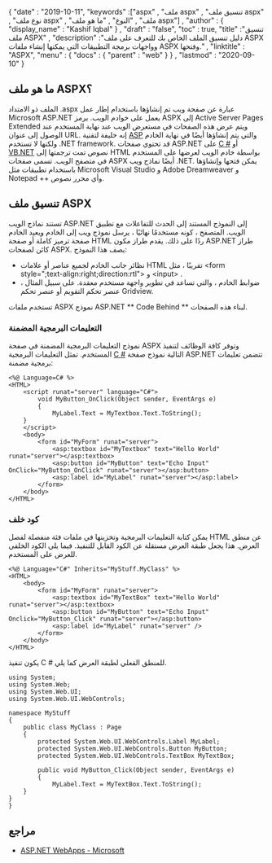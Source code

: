 {
  "date" : "2019-10-11",
  "keywords" :["aspx" , "ملف aspx" , "تنسيق ملف aspx" , "نوع ملف aspx" , "ملف" , "النوع" , "ما هو ملف aspx"] ,
  "author" : {
    "display_name" : "Kashif Iqbal"
} ,
  "draft" : "false",
  "toc" : true,
  "title" :"تنسيق ملف ASPX" ,
  "description" :"دليل تنسيق الملف الخاص بك للتعرف على ملف ASPX وواجهات برمجة التطبيقات التي يمكنها إنشاء ملفات ASPX وفتحها." ,
  "linktitle" : "ASPX",
  "menu" : {
    "docs" : {
      "parent" : "web"
}
} ,
  "lastmod" : "2020-09-10"
}

## ما هو ملف ASPX؟

الملف ذو الامتداد .aspx عبارة عن صفحة ويب تم إنشاؤها باستخدام إطار عمل Microsoft ASP.NET يعمل على خوادم الويب. يرمز ASPX إلى Active Server Pages Extended ويتم عرض هذه الصفحات في مستعرض الويب عند نهاية المستخدم عند الوصول إلى عنوان URL. إنه خليفة لتقنية [ASP](/ar/web/asp/) والتي يتم إنشاؤها أيضًا في نهاية الخادم ولكنها لا تستخدم .NET framework. قد تحتوي صفحات ASP.NET على [C #](/ar/programming/cs/) أو [VB.NET](/ar/programming/vb/) نصوص تمت ترجمتها إلى HTML بواسطة خادم الويب لعرضها على المستخدم في متصفح الويب. تسمى صفحات ASPX أيضًا نماذج ويب .NET. يمكن فتحها وإنشاؤها باستخدام تطبيقات مثل Microsoft Visual Studio و Adobe Dreamweaver و Notepad ++ وأي محرر نصوص.

## تنسيق ملف ASPX

تستند نماذج الويب ASP.NET إلى النموذج المستند إلى الحدث للتفاعلات مع تطبيق الويب. المتصفح ، كونه مستخدمًا نهائيًا ، يرسل نموذج ويب إلى الخادم ويعيد الخادم صفحة ترميز كاملة أو صفحة HTML ردًا على ذلك. يقدم طراز مكون ASP.NET طراز كائن لصفحات ASPX. يصف هذا النموذج:

* نظائر جانب الخادم لجميع عناصر أو علامات HTML تقريبًا ، مثل \<form style=";text-align:right;direction:rtl"> و \<input> .
* ضوابط الخادم ، والتي تساعد في تطوير واجهة مستخدم معقدة. على سبيل المثال ، عنصر تحكم التقويم أو عنصر تحكم Gridview.

تستخدم ملفات ASPX نموذج ASP.NET ** Code Behind ** لبناء هذه الصفحات.

### التعليمات البرمجية المضمنة

نموذج التعليمات البرمجية المضمنة في صفحة ASPX وتوفر كافة الوظائف لتنفيذ المستخدم. تمثل التعليمات البرمجية [C #](/ar/programming/cs/) التالية نموذج صفحة ASP.NET تتضمن تعليمات برمجية مضمنة:

```
<%@ Language=C# %>
<HTML>
    <script runat="server" language="C#">
        void MyButton_OnClick(Object sender, EventArgs e)
        {
            MyLabel.Text = MyTextbox.Text.ToString();
    }
    </script>
    <body>
        <form id="MyForm" runat="server">
            <asp:textbox id="MyTextbox" text="Hello World" runat="server"></asp:textbox>
            <asp:button id="MyButton" text="Echo Input" OnClick="MyButton_OnClick" runat="server"></asp:button>
            <asp:label id="MyLabel" runat="server"></asp:label>
        </form>
    </body>
</HTML>
```

### كود خلف

يمكن كتابة التعليمات البرمجية وتخزينها في ملفات فئة منفصلة لفصل HTML عن منطق العرض. هذا يجعل طبقة العرض مستقلة عن الكود القابل للتنفيذ. فيما يلي الكود الخلفي للعرض على المستخدم.

```
<%@ Language="C#" Inherits="MyStuff.MyClass" %>
<HTML>
    <body>
        <form id="MyForm" runat="server">
            <asp:textbox id="MyTextBox" text="Hello World" runat="server"></asp:textbox>
            <asp:button id="MyButton" text="Echo Input" Onclick="MyButton_Click" runat="server"></asp:button>
            <asp:label id="MyLabel" runat="server" />
        </form>
    </body>
</HTML>
```

يكون تنفيذ C # للمنطق الفعلي لطبقة العرض كما يلي.

```
using System;
using System.Web;
using System.Web.UI;
using System.Web.UI.WebControls;

namespace MyStuff
{
    public class MyClass : Page
    {
        protected System.Web.UI.WebControls.Label MyLabel;
        protected System.Web.UI.WebControls.Button MyButton;
        protected System.Web.UI.WebControls.TextBox MyTextBox;

        public void MyButton_Click(Object sender, EventArgs e)
        {
            MyLabel.Text = MyTextBox.Text.ToString();
    }
}
}
```

## مراجع

* [ASP.NET WebApps - Microsoft](https://docs.microsoft.com/en-us/troubleshoot/webapps/welcome-webapps)

